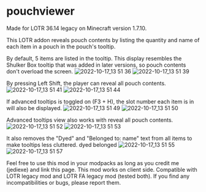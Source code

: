 # pouchviewer
Made for LOTR 36.14 legacy on Minecraft version 1.7.10.

This LOTR addon reveals pouch contents by listing the quantity and name of each item in a pouch in the pouch's tooltip.

By default, 5 items are listed in the tooltip. This display resembles the Shulker Box tooltip that was added in later versions, so pouch contents don't overload the screen.
![2022-10-17_13 51 36](https://user-images.githubusercontent.com/47288669/196300048-e90dc10f-7b5d-40c1-b30b-cf98b9a02e41.png)
![2022-10-17_13 51 39](https://user-images.githubusercontent.com/47288669/196300049-6aac5c41-e5fb-49a7-834b-b61c2b33a9e1.png)

By pressing Left Shift, the player can reveal all pouch contents.
![2022-10-17_13 51 41](https://user-images.githubusercontent.com/47288669/196300052-31ab29af-f9d1-42a9-93a2-82cac566c32f.png)
![2022-10-17_13 51 44](https://user-images.githubusercontent.com/47288669/196300054-5e2673f1-642b-4b95-aad7-352017fc0d71.png)

If advanced tooltips is toggled on (F3 + H), the slot number each item is in will also be displayed.
![2022-10-17_13 51 49](https://user-images.githubusercontent.com/47288669/196300057-d4c47aac-fe7c-4487-aa36-188a6fee3b94.png)
![2022-10-17_13 51 50](https://user-images.githubusercontent.com/47288669/196300059-42aaee6c-9753-4ea8-979a-724765b81dee.png)

Advanced tooltips view also works with reveal all pouch contents.
![2022-10-17_13 51 52](https://user-images.githubusercontent.com/47288669/196300061-b72afea6-43f2-4e9b-9919-6b02ee7624c5.png)
![2022-10-17_13 51 53](https://user-images.githubusercontent.com/47288669/196300062-d4a0d917-ac61-4e3a-b45c-b7321359a7c1.png)

It also removes the "Dyed" and "Belonged to: name" text from all items to make tooltips less cluttered. dyed belonged
![2022-10-17_13 51 55](https://user-images.githubusercontent.com/47288669/196300063-4374aee8-d51f-48de-b53c-836ce3f2d4ad.png)
![2022-10-17_13 51 57](https://user-images.githubusercontent.com/47288669/196300065-a2558801-2050-4d0e-9b35-853ae18dc7b6.png)

Feel free to use this mod in your modpacks as long as you credit me (jediexe) and link this page. This mod works on client side. Compatible with LOTR legacy mod and LOTR FA legacy mod (tested both). If you find any incompatibilities or bugs, please report them.
